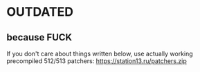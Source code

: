 # OUTDATED
## because FUCK

If you don't care about things written below, use actually working precompiled 512/513 patchers: https://station13.ru/patchers.zip
